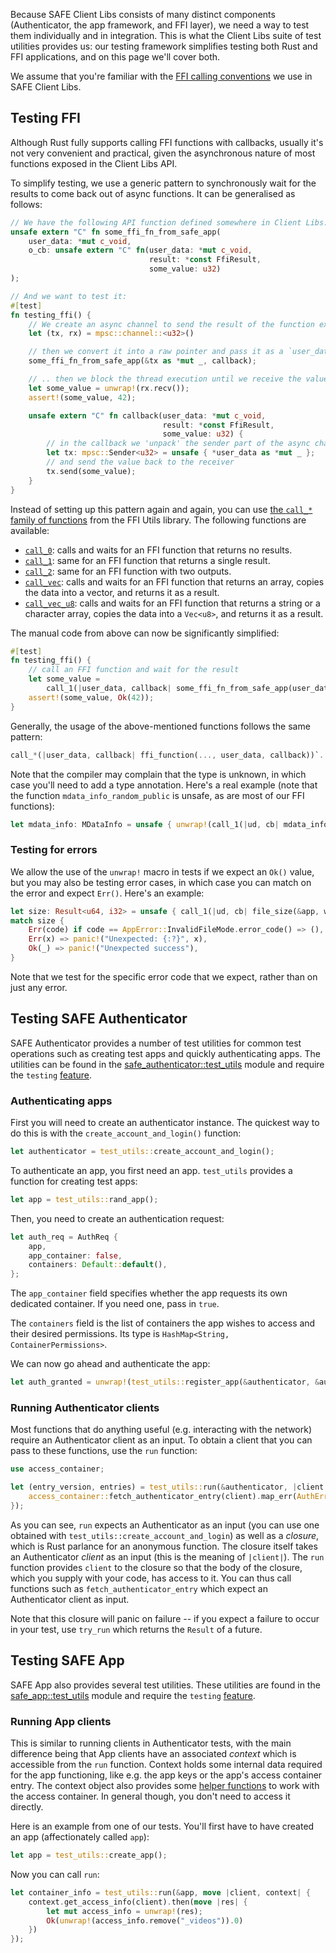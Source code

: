 Because SAFE Client Libs consists of many distinct components (Authenticator, the app framework, and FFI layer), we need a way to test them individually and in integration. This is what the Client Libs suite of test utilities provides us: our testing framework simplifies testing both Rust and FFI applications, and on this page we'll cover both.

We assume that you're familiar with the [FFI calling conventions](./FFI-calling-conventions) we use in SAFE Client Libs.

## Testing FFI

Although Rust fully supports calling FFI functions with callbacks, usually it's not very convenient and practical, given the asynchronous nature of most functions exposed in the Client Libs API.

To simplify testing, we use a generic pattern to synchronously wait for the results to come back out of async functions. It can be generalised as follows:

```rust
// We have the following API function defined somewhere in Client Libs:
unsafe extern "C" fn some_ffi_fn_from_safe_app(
    user_data: *mut c_void,
    o_cb: unsafe extern "C" fn(user_data: *mut c_void,
                               result: *const FfiResult,
                               some_value: u32)
);

// And we want to test it:
#[test]
fn testing_ffi() {
    // We create an async channel to send the result of the function execution
    let (tx, rx) = mpsc::channel::<u32>()

    // then we convert it into a raw pointer and pass it as a `user_data` argument
    some_ffi_fn_from_safe_app(&tx as *mut _, callback);

    // .. then we block the thread execution until we receive the value back:
    let some_value = unwrap!(rx.recv());
    assert!(some_value, 42);

    unsafe extern "C" fn callback(user_data: *mut c_void,
                                  result: *const FfiResult,
                                  some_value: u32) {
        // in the callback we 'unpack' the sender part of the async channel from the user_data argument
        let tx: mpsc::Sender<u32> = unsafe { *user_data as *mut _ };
        // and send the value back to the receiver
        tx.send(some_value);
    }
}
```

Instead of setting up this pattern again and again, you can use [the `call_*` family of functions](https://docs.rs/ffi_utils/*/ffi_utils/test_utils/index.html) from the FFI Utils library. The following functions are available:

- [`call_0`](https://docs.rs/ffi_utils/*/ffi_utils/test_utils/fn.call_0.html): calls and waits for an FFI function that returns no results.
- [`call_1`](https://docs.rs/ffi_utils/*/ffi_utils/test_utils/fn.call_1.html): same for an FFI function that returns a single result.
- [`call_2`](https://docs.rs/ffi_utils/*/ffi_utils/test_utils/fn.call_2.html): same for an FFI function with two outputs.
- [`call_vec`](https://docs.rs/ffi_utils/*/ffi_utils/test_utils/fn.call_vec.html): calls and waits for an FFI function that returns an array, copies the data into a vector, and returns it as a result.
- [`call_vec_u8`](https://docs.rs/ffi_utils/*/ffi_utils/test_utils/fn.call_vec_u8.html): calls and waits for an FFI function that returns a string or a character array, copies the data into a `Vec<u8>`, and returns it as a result.

The manual code from above can now be significantly simplified:

```rust
#[test]
fn testing_ffi() {
    // call an FFI function and wait for the result
    let some_value =
        call_1(|user_data, callback| some_ffi_fn_from_safe_app(user_data, callback));
    assert!(some_value, Ok(42));
}
```

Generally, the usage of the above-mentioned functions follows the same pattern:

```rust
call_*(|user_data, callback| ffi_function(..., user_data, callback))`.
```

Note that the compiler may complain that the type is unknown, in which case you'll need to add a type annotation. Here's a real example (note that the function `mdata_info_random_public` is unsafe, as are most of our FFI functions):

```rust
let mdata_info: MDataInfo = unsafe { unwrap!(call_1(|ud, cb| mdata_info_random_public(type_tag, ud, cb))) };
```

### Testing for errors

We allow the use of the `unwrap!` macro in tests if we expect an `Ok()` value, but you may also be testing error cases, in which case you can match on the error and expect `Err()`. Here's an example:

```rust
let size: Result<u64, i32> = unsafe { call_1(|ud, cb| file_size(&app, write_h, ud, cb)) };
match size {
    Err(code) if code == AppError::InvalidFileMode.error_code() => (),
    Err(x) => panic!("Unexpected: {:?}", x),
    Ok(_) => panic!("Unexpected success"),
}
```

Note that we test for the specific error code that we expect, rather than on just any error.

## Testing SAFE Authenticator

SAFE Authenticator provides a number of test utilities for common test operations such as creating test apps and quickly authenticating apps. The utilities can be found in the [safe_authenticator::test_utils](https://github.com/maidsafe/safe_client_libs/blob/master/safe_authenticator/src/test_utils.rs) module and require the `testing` [feature](https://github.com/maidsafe/safe_client_libs/wiki/Building-Client-Libs#features).

### Authenticating apps

First you will need to create an authenticator instance. The quickest way to do this is with the `create_account_and_login()` function:

```rust
let authenticator = test_utils::create_account_and_login();
```

To authenticate an app, you first need an app. `test_utils` provides a function for creating test apps:

```rust
let app = test_utils::rand_app();
```

Then, you need to create an authentication request:

```rust
let auth_req = AuthReq {
    app,
    app_container: false,
    containers: Default::default(),
};
```

The `app_container` field specifies whether the app requests its own dedicated container. If you need one, pass in `true`.

The `containers` field is the list of containers the app wishes to access and their desired permissions. Its type is `HashMap<String, ContainerPermissions>`.

We can now go ahead and authenticate the app:

```rust
let auth_granted = unwrap!(test_utils::register_app(&authenticator, &auth_req));
```

### Running Authenticator clients

Most functions that do anything useful (e.g. interacting with the network) require an Authenticator client as an input. To obtain a client that you can pass to these functions, use the `run` function:

```rust
use access_container;

let (entry_version, entries) = test_utils::run(&authenticator, |client| {
    access_container::fetch_authenticator_entry(client).map_err(AuthError::from)
});
```

As you can see, `run` expects an Authenticator as an input (you can use one obtained with `test_utils::create_account_and_login`) as well as a *closure*, which is Rust parlance for an anonymous function. The closure itself takes an Authenticator *client* as an input (this is the meaning of `|client|`). The `run` function provides `client` to the closure so that the body of the closure, which you supply with your code, has access to it. You can thus call functions such as `fetch_authenticator_entry` which expect an Authenticator client as input.

Note that this closure will panic on failure -- if you expect a failure to occur in your test, use `try_run` which returns the `Result` of a future.

## Testing SAFE App

SAFE App also provides several test utilities. These utilities are found in the [safe_app::test_utils](https://github.com/maidsafe/safe_client_libs/blob/master/safe_app/src/test_utils.rs) module and require the `testing` [feature](https://github.com/maidsafe/safe_client_libs/wiki/Building-Client-Libs#features).

### Running App clients

This is similar to running clients in Authenticator tests, with the main difference being that App clients have an associated *context* which is accessible from the `run` function. Context holds some internal data required for the app functioning, like e.g. the app keys or the app's access container entry. The context object also provides some [helper functions](https://github.com/maidsafe/safe_client_libs/blob/8c98425e7ec8e751528d6cb32a1dd3c900764273/safe_app/src/lib.rs#L425-L453) to work with the access container. In general though, you don't need to access it directly.

Here is an example from one of our tests. You'll first have to have created an app (affectionately called `app`):

```rust
let app = test_utils::create_app();
```

Now you can call `run`:

```rust
let container_info = test_utils::run(&app, move |client, context| {
    context.get_access_info(client).then(move |res| {
        let mut access_info = unwrap!(res);
        Ok(unwrap!(access_info.remove("_videos")).0)
    })
});
```
